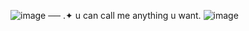 ![image](https://github.com/user-attachments/assets/7cd0bd40-c76f-4a31-8180-51b5b5556649)
 ── .✦ u can call me anything u want. ![image](https://github.com/user-attachments/assets/cdeab8a2-1021-4773-a2b3-c621dd5f7e32)

 
